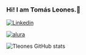 ### Hi! I am Tomás Leones.👋

[![Linkedin](https://img.shields.io/badge/LinkedIn-0077B5?style=for-the-badge&logo=linkedin&logoColor=white
)](https://www.linkedin.com/in/tomasleones/)

[![alura](https://img.shields.io/badge/alura-darkblue?style=for-the-badge)](https://cursos.alura.com.br/user/tomasleones)

![Tleones GitHub stats](https://github-readme-stats.vercel.app/api?username=tleones&show_icons=true&theme=great-gatsby)
